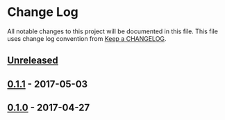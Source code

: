 # Change Log
All notable changes to this project will be documented in this file.
This file uses change log convention from [Keep a CHANGELOG](http://keepachangelog.com).


## [Unreleased]

## [0.1.1] - 2017-05-03

## [0.1.0] - 2017-04-27

[Unreleased]: https://github.com/dgnest/ansible-role-supervisor/compare/0.1.1...HEAD
[0.1.1]: https://github.com/dgnest/ansible-role-supervisor/compare/0.1.0...0.1.1
[0.1.0]: https://github.com/dgnest/ansible-role-supervisor/compare/0.0.9...0.1.0
[0.0.9]: https://github.com/dgnest/ansible-role-supervisor/compare/0.0.8...0.0.9
[0.0.8]: https://github.com/dgnest/ansible-role-supervisor/compare/0.0.7...0.0.8
[0.0.7]: https://github.com/dgnest/ansible-role-supervisor/compare/0.0.6...0.0.7
[0.0.6]: https://github.com/dgnest/ansible-role-supervisor/compare/0.0.5...0.0.6
[0.0.5]: https://github.com/dgnest/ansible-role-supervisor/compare/0.0.4...0.0.5
[0.0.4]: https://github.com/dgnest/ansible-role-supervisor/compare/0.0.3...0.0.4
[0.0.3]: https://github.com/dgnest/ansible-role-supervisor/compare/0.0.2...0.0.3
[0.0.2]: https://github.com/dgnest/ansible-role-supervisor/compare/0.0.1...0.0.2
[0.0.1]: https://github.com/dgnest/ansible-role-supervisor/compare/0.0.0...0.0.1

[CHANGELOG.md]: CHANGELOG.md
[CONTRIBUTING.md]: CONTRIBUTING.md
[LICENCE.md]: LICENCE.md
[README.md]: README.md
